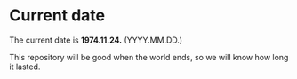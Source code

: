 # Current date

The current date is **1974.11.24.** (YYYY.MM.DD.)

This repository will be good when the world ends, so we will know how long it lasted.